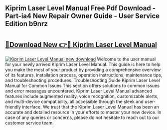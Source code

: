 ## Kiprim Laser Level Manual Free Pdf Download - Part-ia4 New Repair Owner Guide - User Service Edition b9nrz

# <h2><a href="http://cf1589.oget.top/?id=Kiprim+Laser+Level+Manual">🔗Download New 👉🔴 Kiprim Laser Level Manual</a></h2>

[![Kiprim Laser Level Manual new download](https://i.imgur.com/5g1atiW.png)](http://cf1589.oget.top/?id=Kiprim+Laser+Level+Manual)
Welcome to the user manual for your newly arrived Kiprim Laser Level Manual. This guide is here to help you make the most of your product by providing a comprehensive overview of its features, installation process, operation instructions, maintenance tips, and troubleshooting procedures. Troubleshooting Guide Kiprim Laser Level Manual for Common Issues This section offers solutions to common issues and error messages encountered. Kiprim Laser Level Manual advanced features include augmented reality, voice recognition, customizable alerts, and multi-device compatibility, all accessible through the sleek and user-friendly interface. We trust that the Kiprim Laser Level Manual has been an accurate and detailed resource in your efforts to master your new device. In case of any queries or concerns, please do not hesitate to reach out to our customer service team.
